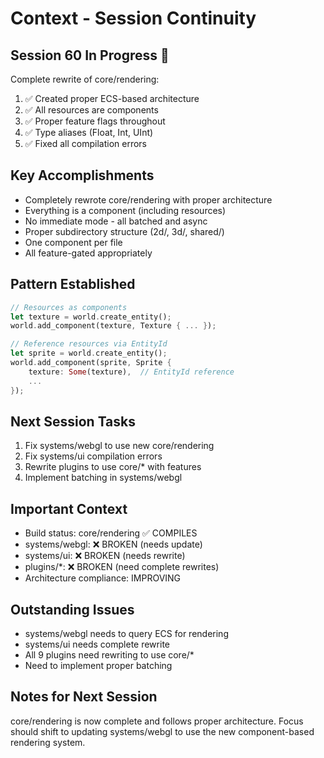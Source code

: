 # Context - Session Continuity

## Session 60 In Progress 🔄
Complete rewrite of core/rendering:
1. ✅ Created proper ECS-based architecture
2. ✅ All resources are components
3. ✅ Proper feature flags throughout
4. ✅ Type aliases (Float, Int, UInt)
5. ✅ Fixed all compilation errors

## Key Accomplishments
- Completely rewrote core/rendering with proper architecture
- Everything is a component (including resources)
- No immediate mode - all batched and async
- Proper subdirectory structure (2d/, 3d/, shared/)
- One component per file
- All feature-gated appropriately

## Pattern Established
```rust
// Resources as components
let texture = world.create_entity();
world.add_component(texture, Texture { ... });

// Reference resources via EntityId
let sprite = world.create_entity();
world.add_component(sprite, Sprite {
    texture: Some(texture),  // EntityId reference
    ...
});
```

## Next Session Tasks
1. Fix systems/webgl to use new core/rendering
2. Fix systems/ui compilation errors
3. Rewrite plugins to use core/* with features
4. Implement batching in systems/webgl

## Important Context
- Build status: core/rendering ✅ COMPILES
- systems/webgl: ❌ BROKEN (needs update)
- systems/ui: ❌ BROKEN (needs rewrite)
- plugins/*: ❌ BROKEN (need complete rewrites)
- Architecture compliance: IMPROVING

## Outstanding Issues
- systems/webgl needs to query ECS for rendering
- systems/ui needs complete rewrite
- All 9 plugins need rewriting to use core/*
- Need to implement proper batching

## Notes for Next Session
core/rendering is now complete and follows proper architecture. Focus should shift to updating systems/webgl to use the new component-based rendering system.